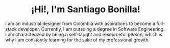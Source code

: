 <h1 align="center">¡Hi!, I'm Santiago Bonilla! </h1>

<div id="header" align="center>
 
  <h3 align="center"> I am an industrial designer from Colombia with aspirations to become a full-stack developer. 
    Currently, I am pursuing a degree in Software Engineering. I am characterized by being a self-taught and resourceful person, which is why I am constantly learning for the sake of my professional growth.
  </h3>
</div>



